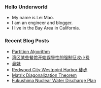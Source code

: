 ### Hello Underworld

- My name is Lei Mao.
- I am an engineer and blogger.
- I live in the Bay Area in California.


### Recent Blog Posts

<!-- BLOG-POST-LIST:START -->
- [Partition Algorithm](https://leimao.github.io/blog/Partition-Algorithm/)
- [湾区某些餐馆开始误导性的强制征收小费](https://leimao.github.io/essay/%E6%B9%BE%E5%8C%BA%E6%9F%90%E4%BA%9B%E9%A4%90%E9%A6%86%E5%BC%80%E5%A7%8B%E8%AF%AF%E5%AF%BC%E6%80%A7%E7%9A%84%E5%BC%BA%E5%88%B6%E5%BE%81%E6%94%B6%E5%B0%8F%E8%B4%B9/)
- [鼻妹](https://leimao.github.io/essay/%E9%BC%BB%E5%A6%B9/)
- [Redwood City Westpoint Harbor 徒步](https://leimao.github.io/life/Redwood-City-Westpoint-Harbor/)
- [Matrix Diagonalization Theorem](https://leimao.github.io/blog/Matrix-Diagonalization-Theorem/)
- [Fukushima Nuclear Water Discharge Plan](https://leimao.github.io/blog/Fukushima-Nuclear-Water-Discharge-Plan/)
<!-- BLOG-POST-LIST:END -->

